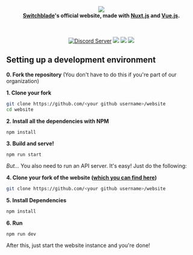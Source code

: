 <div align="center">
  <img src="https://i.imgur.com/4NH8ufA.png"><br>
  <b><a href="https://github.com/SwitchbladeBot/switchblade">Switchblade</a>'s official website, made with <a href="https://nuxtjs.org/">Nuxt.js</a> and <a href="https://vuejs.org/">Vue.js</a>.</b><br>
  <br>
  <p>
    <br>
    <a href="https://support.switchblade.xyz/"><img src="https://img.shields.io/badge/dynamic/json.svg?style=flat-square&label=chat%20on%20Discord&colorB=7289DA&url=https%3A%2F%2Fdiscordapp.com%2Fapi%2Fservers%2F445203868624748555%2Fembed.json&query=%24.members.length&suffix=%20online" alt="Discord Server"/></a>
    <a href="https://travis-ci.org/SwitchbladeBot/website"><img src="https://img.shields.io/travis/SwitchbladeBot/website.svg?style=flat-square"/></a>
    <a href="https://david-dm.org/SwitchbladeBot/website"><img src="https://david-dm.org/SwitchbladeBot/website/status.svg?style=flat-square"/></a>
    <a href="https://david-dm.org/SwitchbladeBot/website?type=dev"><img src="https://david-dm.org/SwitchbladeBot/website/dev-status.svg?style=flat-square"/></a>
  </p>
</div>

## Setting up a development environment
**0. Fork the repository** (You don't have to do this if you're part of our organization)

**1. Clone your fork**
```bash
git clone https://github.com/<your github username>/website
cd website
```

**2. Install all the dependencies with NPM**
```bash
npm install
```

**3. Build and serve!**
```
npm run start
```

*But...* You also need to run an API server. It's easy! Just do the following:

**4. Clone your fork of the website ([which you can find here](https://github.com/SwitchbladeBot/website))**
```bash
git clone https://github.com/<your github username>/website
```

**5. Install Dependencies**
```bash
npm install
``` 

**6. Run**
```
npm run dev
```
After this, just start the website instance and you're done!

